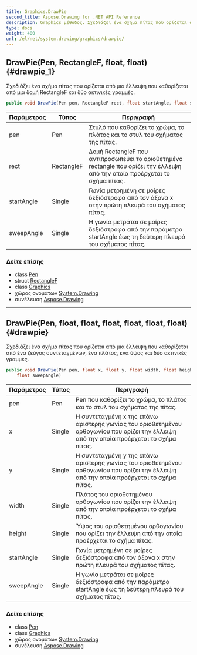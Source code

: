 ```yaml
---
title: Graphics.DrawPie
second_title: Aspose.Drawing for .NET API Reference
description: Graphics μέθοδος. Σχεδιάζει ένα σχήμα πίτας που ορίζεται από μια έλλειψη που καθορίζεται από μια δομή RectangleF και δύο ακτινικές γραμμές.
type: docs
weight: 400
url: /el/net/system.drawing/graphics/drawpie/
---
```

## DrawPie(Pen, RectangleF, float, float) {#drawpie_1}

Σχεδιάζει ένα σχήμα πίτας που ορίζεται από μια έλλειψη που καθορίζεται από μια δομή RectangleF και δύο ακτινικές γραμμές.

```csharp
public void DrawPie(Pen pen, RectangleF rect, float startAngle, float sweepAngle)
```

| Παράμετρος | Τύπος | Περιγραφή |
| --- | --- | --- |
| pen | Pen | Στυλό που καθορίζει το χρώμα, το πλάτος και το στυλ του σχήματος της πίτας. |
| rect | RectangleF | Δομή RectangleF που αντιπροσωπεύει το οριοθετημένο rectangle που ορίζει την έλλειψη από την οποία προέρχεται το σχήμα πίτας. |
| startAngle | Single | Γωνία μετρημένη σε μοίρες δεξιόστροφα από τον άξονα x στην πρώτη πλευρά του σχήματος πίτας. |
| sweepAngle | Single | Η γωνία μετράται σε μοίρες δεξιόστροφα από την παράμετρο startAngle έως τη δεύτερη πλευρά του σχήματος πίτας. |

### Δείτε επίσης

* class [Pen](../../pen/)
* struct [RectangleF](../../rectanglef/)
* class [Graphics](../)
* χώρος ονομάτων [System.Drawing](../../graphics/)
* συνέλευση [Aspose.Drawing](../../../)

---

## DrawPie(Pen, float, float, float, float, float, float) {#drawpie}

Σχεδιάζει ένα σχήμα πίτας που ορίζεται από μια έλλειψη που καθορίζεται από ένα ζεύγος συντεταγμένων, ένα πλάτος, ένα ύψος και δύο ακτινικές γραμμές.

```csharp
public void DrawPie(Pen pen, float x, float y, float width, float height, float startAngle, 
    float sweepAngle)
```

| Παράμετρος | Τύπος | Περιγραφή |
| --- | --- | --- |
| pen | Pen | Pen που καθορίζει το χρώμα, το πλάτος και το στυλ του σχήματος της πίτας. |
| x | Single | Η συντεταγμένη x της επάνω αριστερής γωνίας του οριοθετημένου ορθογωνίου που ορίζει την έλλειψη από την οποία προέρχεται το σχήμα πίτας. |
| y | Single | Η συντεταγμένη y της επάνω αριστερής γωνίας του οριοθετημένου ορθογωνίου που ορίζει την έλλειψη από την οποία προέρχεται το σχήμα πίτας. |
| width | Single | Πλάτος του οριοθετημένου ορθογωνίου που ορίζει την έλλειψη από την οποία προέρχεται το σχήμα πίτας. |
| height | Single | Ύψος του οριοθετημένου ορθογωνίου που ορίζει την έλλειψη από την οποία προέρχεται το σχήμα πίτας. |
| startAngle | Single | Γωνία μετρημένη σε μοίρες δεξιόστροφα από τον άξονα x στην πρώτη πλευρά του σχήματος πίτας. |
| sweepAngle | Single | Η γωνία μετράται σε μοίρες δεξιόστροφα από την παράμετρο startAngle έως τη δεύτερη πλευρά του σχήματος πίτας. |

### Δείτε επίσης

* class [Pen](../../pen/)
* class [Graphics](../)
* χώρος ονομάτων [System.Drawing](../../graphics/)
* συνέλευση [Aspose.Drawing](../../../)


